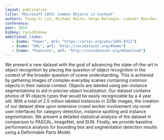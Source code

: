 ```yaml
---
layout: publication
title: "Microsoft COCO: Common Objects in Context"
authors: Tsung-Yi Lin, Michael Maire, Serge Belongie, Lubomir Bourdev, Ross Girshick, James Hays, Pietro Perona, Deva Ramanan, C. Lawrence Zitnick, Piotr Dollar
conference: 
year: 2014
bibkey: coco2014new
additional_links:
   - {name: "Paper", url: "https://arxiv.org/abs/1405.0312"}
   - {name: "URL", url: "http://cocodataset.org/#home"}
   - {name: "Features", url: "http://cocodataset.org/#download"}
---
```

We present a new dataset with the goal of advancing the state-of-the-art in object recognition by placing the question of object recognition in the context of the broader question of scene understanding. This is achieved by gathering images of complex everyday scenes containing common objects in their natural context. Objects are labeled using per-instance segmentations to aid in precise object localization. Our dataset contains photos of 91 objects types that would be easily recognizable by a 4 year old.
With a total of 2.5 million labeled instances in 328k images, the creation of our dataset drew upon extensive crowd worker involvement via novel user interfaces for category detection, instance spotting and instance segmentation. We present a detailed statistical analysis of the dataset in comparison to PASCAL, ImageNet, and SUN. Finally, we provide baseline performance analysis for bounding box and segmentation detection results using a Deformable Parts Model.
